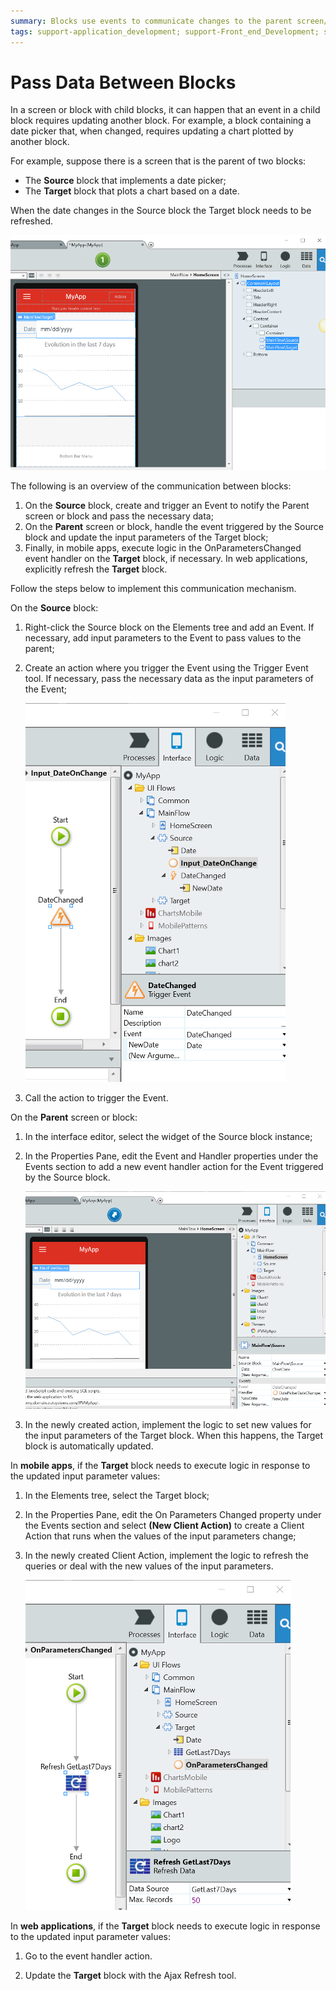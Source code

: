 ```yaml
---
summary: Blocks use events to communicate changes to the parent screen/block or to another block.
tags: support-application_development; support-Front_end_Development; support-Mobile_Apps; support-webapps; support-webapps-featured
---
```


# Pass Data Between Blocks

In a screen or block with child blocks, it can happen that an event in a child block requires updating another block. For example, a block containing a date picker that, when changed, requires updating a chart plotted by another block. 

For example, suppose there is a screen that is the parent of two blocks:

* The **Source** block that implements a date picker;
* The **Target** block that plots a chart based on a date.

When the date changes in the Source block the Target block needs to be refreshed.

![A date picker updates the time frame displayed in a chart](images/block-communicate-1.png)

The following is an overview of the communication between blocks:

1. On the **Source** block, create and trigger an Event to notify the Parent screen or block and pass the necessary data;
1. On the **Parent** screen or block, handle the event triggered by the Source block and update the input parameters of the Target block;
1. Finally, in mobile apps, execute logic in the OnParametersChanged event handler on the **Target** block, if necessary. In web applications, explicitly refresh the **Target** block. 

Follow the steps below to implement this communication mechanism.

On the **Source** block:

1. Right-click the Source block on the Elements tree and add an Event. If necessary, add input parameters to the Event to pass values to the parent;

1. Create an action where you trigger the Event using the Trigger Event tool. If necessary, pass the necessary data as the input parameters of the Event;

    ![](images/block-communicate-2.png)

1. Call the action to trigger the Event.

On the **Parent** screen or block:

1. In the interface editor, select the widget of the Source block instance;

1. In the Properties Pane, edit the Event and Handler properties under the Events section to add a new event handler action for the Event triggered by the Source block.

    ![](images/block-communicate-3.png)

1. In the newly created action, implement the logic to set new values for the input parameters of the Target block. When this happens, the Target block is automatically updated.

In **mobile apps**, if the **Target** block needs to execute logic in response to the updated input parameter values:

1. In the Elements tree, select the Target block;

1. In the Properties Pane, edit the On Parameters Changed property under the Events section and select **(New Client Action)** to create a Client Action that runs when the values of the input parameters change;

1. In the newly created Client Action, implement the logic to refresh the queries or deal with the new values of the input parameters.

    ![](images/block-communicate-5.png)


In **web applications**, if the **Target** block needs to execute logic in response to the updated input parameter values:

1. Go to the event handler action.

1. Update the **Target** block with the Ajax Refresh tool.
